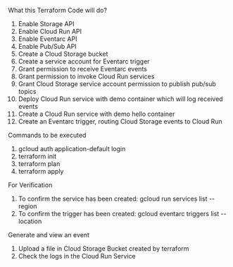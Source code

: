 What this Terraform Code will do?
1. Enable Storage API
2. Enable Cloud Run API
3. Enable Eventarc API
4. Enable Pub/Sub API
5. Create a Cloud Storage bucket
6. Create a service account for Eventarc trigger
7. Grant permission to receive Eventarc events
8. Grant permission to invoke Cloud Run services
9. Grant Cloud Storage service account permission to publish pub/sub topics
10. Deploy Cloud Run service with demo container which will log received events
11. Create a Cloud Run service with demo hello container
12. Create an Eventarc trigger, routing Cloud Storage events to Cloud Run


Commands to be executed
1. gcloud auth application-default login
2. terraform init
3. terraform plan
4. terraform apply


For Verification
1. To confirm the service has been created:
   gcloud run services list --region <project-region>
2. To confirm the trigger has been created:
   gcloud eventarc triggers list --location <project-region>


Generate and view an event
1. Upload a file in Cloud Storage Bucket created by terraform
2. Check the logs in the Cloud Run Service

